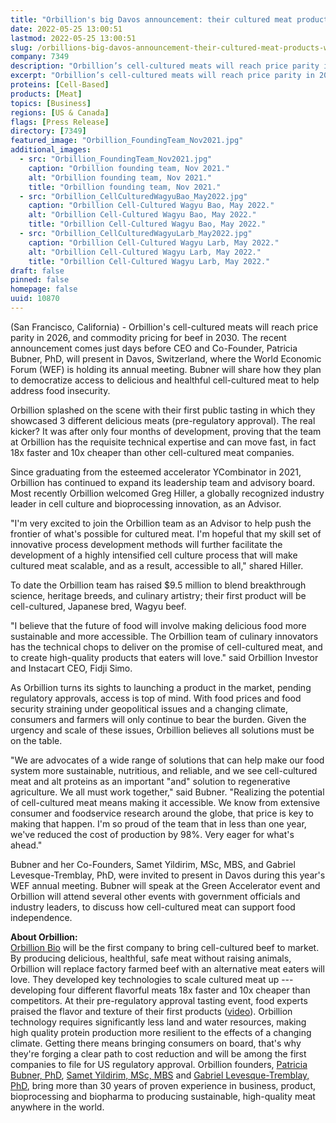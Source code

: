 ```yaml
---
title: "Orbillion's big Davos announcement: their cultured meat products will achieve price parity by 2026"
date: 2022-05-25 13:00:51
lastmod: 2022-05-25 13:00:51
slug: /orbillions-big-davos-announcement-their-cultured-meat-products-will-achieve-price-parity
company: 7349
description: "Orbillion’s cell-cultured meats will reach price parity in 2026, and commodity pricing for beef in 2030. The recent announcement comes just days before CEO and Co-Founder, Patricia Bubner, PhD, will present in Davos, Switzerland, where the World Economic Forum (WEF) is holding its annual meeting. Bubner will share how they plan to democratize access to delicious and healthful cell-cultured meat to help address food insecurity."
excerpt: "Orbillion’s cell-cultured meats will reach price parity in 2026, and commodity pricing for beef in 2030. The recent announcement comes just days before CEO and Co-Founder, Patricia Bubner, PhD, will present in Davos, Switzerland, where the World Economic Forum (WEF) is holding its annual meeting. Bubner will share how they plan to democratize access to delicious and healthful cell-cultured meat to help address food insecurity."
proteins: [Cell-Based]
products: [Meat]
topics: [Business]
regions: [US & Canada]
flags: [Press Release]
directory: [7349]
featured_image: "Orbillion_FoundingTeam_Nov2021.jpg"
additional_images:
  - src: "Orbillion_FoundingTeam_Nov2021.jpg"
    caption: "Orbillion founding team, Nov 2021."
    alt: "Orbillion founding team, Nov 2021."
    title: "Orbillion founding team, Nov 2021."
  - src: "Orbillion_CellCulturedWagyuBao_May2022.jpg"
    caption: "Orbillion Cell-Cultured Wagyu Bao, May 2022."
    alt: "Orbillion Cell-Cultured Wagyu Bao, May 2022."
    title: "Orbillion Cell-Cultured Wagyu Bao, May 2022."
  - src: "Orbillion_CellCulturedWagyuLarb_May2022.jpg"
    caption: "Orbillion Cell-Cultured Wagyu Larb, May 2022."
    alt: "Orbillion Cell-Cultured Wagyu Larb, May 2022."
    title: "Orbillion Cell-Cultured Wagyu Larb, May 2022."
draft: false
pinned: false
homepage: false
uuid: 10870
---
```

(San Francisco, California) - Orbillion's cell-cultured meats will reach
price parity in 2026, and commodity pricing for beef in 2030. The recent
announcement comes just days before CEO and Co-Founder, Patricia Bubner,
PhD, will present in Davos, Switzerland, where the World Economic Forum
(WEF) is holding its annual meeting. Bubner will share how they plan to
democratize access to delicious and healthful cell-cultured meat to help
address food insecurity.

Orbillion splashed on the scene with their first public tasting in which
they showcased 3 different delicious meats (pre-regulatory approval).
The real kicker? It was after only four months of development, proving
that the team at Orbillion has the requisite technical expertise and can
move fast, in fact 18x faster and 10x cheaper than other cell-cultured
meat companies.

Since graduating from the esteemed accelerator YCombinator in 2021,
Orbillion has continued to expand its leadership team and advisory
board. Most recently Orbillion welcomed Greg Hiller, a globally
recognized industry leader in cell culture and bioprocessing innovation,
as an Advisor.

"I'm very excited to join the Orbillion team as an Advisor to help push
the frontier of what's possible for cultured meat. I'm hopeful that my
skill set of innovative process development methods will further
facilitate the development of a highly intensified cell culture process
that will make cultured meat scalable, and as a result, accessible to
all," shared Hiller.

To date the Orbillion team has raised \$9.5 million to blend
breakthrough science, heritage breeds, and culinary artistry; their
first product will be cell-cultured, Japanese bred, Wagyu beef.

"I believe that the future of food will involve making delicious food
more sustainable and more accessible. The Orbillion team of culinary
innovators has the technical chops to deliver on the promise of
cell-cultured meat, and to create high-quality products that eaters will
love." said Orbillion Investor and Instacart CEO, Fidji Simo.

As Orbillion turns its sights to launching a product in the market,
pending regulatory approvals, access is top of mind. With food prices
and food security straining under geopolitical issues and a changing
climate, consumers and farmers will only continue to bear the burden.
Given the urgency and scale of these issues, Orbillion believes all
solutions must be on the table.

"We are advocates of a wide range of solutions that can help make our
food system more sustainable, nutritious, and reliable, and we see
cell-cultured meat and alt proteins as an important \"and\" solution to
regenerative agriculture. We all must work together," said Bubner.
"Realizing the potential of cell-cultured meat means making it
accessible. We know from extensive consumer and foodservice research
around the globe, that price is key to making that happen. I'm so proud
of the team that in less than one year, we've reduced the cost of
production by 98%. Very eager for what's ahead."

Bubner and her Co-Founders, Samet Yildirim, MSc, MBS, and Gabriel
Levesque-Tremblay, PhD, were invited to present in Davos during this
year's WEF annual meeting. Bubner will speak at the Green Accelerator
event and Orbillion will attend several other events with government
officials and industry leaders, to discuss how cell-cultured meat can
support food independence.

**About Orbillion:**\
[Orbillion Bio](https://www.orbillion.com/) will be the first company to
bring cell-cultured beef to market. By producing delicious, healthful,
safe meat without raising animals, Orbillion will replace factory farmed
beef with an alternative meat eaters will love. They developed key
technologies to scale cultured meat up --- developing four different
flavorful meats 18x faster and 10x cheaper than competitors. At their
pre-regulatory approval tasting event, food experts praised the flavor
and texture of their first products
([video](https://www.youtube.com/watch?v=57Ku7T_kY6M&ab_channel=PatriciaBubner)).
Orbillion technology requires significantly less land and water
resources, making high quality protein production more resilient to the
effects of a changing climate. Getting there means bringing consumers on
board, that's why they're forging a clear path to cost reduction and
will be among the first companies to file for US regulatory approval.
Orbillion founders, [Patricia Bubner,
PhD](https://www.linkedin.com/in/patriciabubner/), [Samet Yildirim, MSc,
MBS](https://www.linkedin.com/in/ssyildirim/) and [Gabriel
Levesque-Tremblay,
PhD](https://www.linkedin.com/in/gabriel-levesque-tremblay-42349629/),
bring more than 30 years of proven experience in business, product,
bioprocessing and biopharma to producing sustainable, high-quality meat
anywhere in the world.

